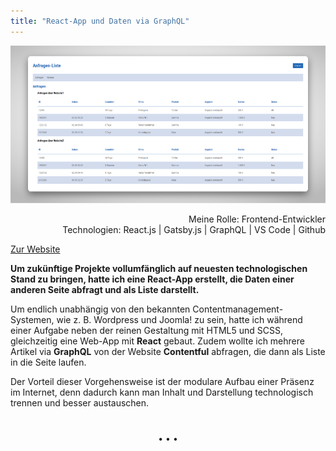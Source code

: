 ```yaml
---
title: "React-App und Daten via GraphQL"
---
```


![Abfragen von Daten für eine Liste](../images/AbfragenListe.jpg)

<div  style="text-align: right">Meine Rolle: Frontend-Entwickler</div>
<div style="text-align: right">Technologien: React.js | Gatsby.js | GraphQL | VS Code | Github</div>

[Zur Website](http://www.sascha-nabrotzky.de)

**Um zukünftige Projekte vollumfänglich auf neuesten technologischen Stand zu bringen, hatte ich eine React-App erstellt, die Daten einer anderen Seite abfragt und als Liste darstellt.**

Um endlich unabhängig von den bekannten Contentmanagement-Systemen, wie z. B. Wordpress und Joomla! zu sein, hatte ich während einer Aufgabe neben der reinen Gestaltung mit HTML5 und SCSS, gleichzeitig eine Web-App mit **React** gebaut. Zudem wollte ich mehrere Artikel via **GraphQL** von der Website **Contentful** abfragen, die dann als Liste in die Seite laufen. 

Der Vorteil dieser Vorgehensweise ist der modulare Aufbau einer Präsenz im Internet, denn dadurch kann man Inhalt und Darstellung technologisch trennen und besser austauschen.

<p style="text-align: center;margin-top: 40px;">&bull; &bull; &bull;</p>